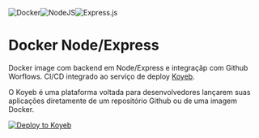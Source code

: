 ![Docker](https://img.shields.io/badge/docker-%230db7ed.svg?style=flat&logo=docker&logoColor=white)![NodeJS](https://img.shields.io/badge/node.js-6DA55F?style=flat&logo=node.js&logoColor=white)![Express.js](https://img.shields.io/badge/express.js-%23404d59.svg?style=flat&logo=express&logoColor=%2361DAFB)

# Docker Node/Express

Docker image com backend em Node/Express e integraçãp com Github Worflows. CI/CD integrado ao serviço de deploy [Koyeb](https://www.koyeb.com/).

O Koyeb é uma plataforma voltada para desenvolvedores lançarem suas aplicações diretamente de um repositório Github ou de uma imagem Docker.

[![Deploy to Koyeb](https://www.koyeb.com/static/images/deploy/button.svg)](https://app.koyeb.com/deploy?type=docker&image=docker.io/thenumberone/docker-node-express&name=docker-node-express&ports=3000;http;/)
